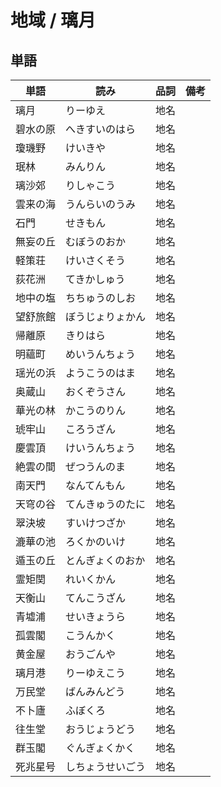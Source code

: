 # 地域 / 璃月

## 単語

|単語|読み|品詞|備考|
|---|---|---|---|
|璃月|りーゆえ|地名||
|碧水の原|へきすいのはら|地名||
|瓊璣野|けいきや|地名||
|珉林|みんりん|地名||
|璃沙郊|りしゃこう|地名||
|雲来の海|うんらいのうみ|地名||
|石門|せきもん|地名||
|無妄の丘|むぼうのおか|地名||
|軽策荘|けいさくそう|地名||
|荻花洲|てきかしゅう|地名||
|地中の塩|ちちゅうのしお|地名||
|望舒旅館|ぼうじょりょかん|地名||
|帰離原|きりはら|地名||
|明蘊町|めいうんちょう|地名||
|瑶光の浜|ようこうのはま|地名||
|奥蔵山|おくぞうさん|地名||
|華光の林|かこうのりん|地名||
|琥牢山|ころうざん|地名||
|慶雲頂|けいうんちょう|地名||
|絶雲の間|ぜつうんのま|地名||
|南天門|なんてんもん|地名||
|天穹の谷|てんきゅうのたに|地名||
|翠決坡|すいけつざか|地名||
|漉華の池|ろくかのいけ|地名||
|遁玉の丘|とんぎょくのおか|地名||
|霊矩関|れいくかん|地名||
|天衡山|てんこうざん|地名||
|青墟浦|せいきょうら|地名||
|孤雲閣|こうんかく|地名||
|黄金屋|おうごんや|地名||
|璃月港|りーゆえこう|地名||
|万民堂|ばんみんどう|地名||
|不卜廬|ふぼくろ|地名||
|往生堂|おうじょうどう|地名||
|群玉閣|ぐんぎょくかく|地名||
|死兆星号|しちょうせいごう|地名||